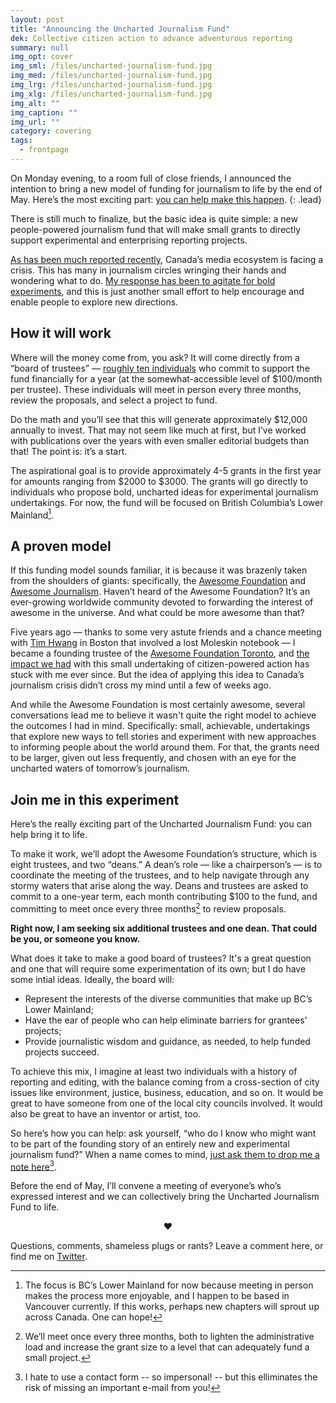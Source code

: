 ```yaml
---
layout: post
title: "Announcing the Uncharted Journalism Fund"
dek: Collective citizen action to advance adventurous reporting
summary: null
img_opt: cover
img_sml: /files/uncharted-journalism-fund.jpg
img_med: /files/uncharted-journalism-fund.jpg
img_lrg: /files/uncharted-journalism-fund.jpg
img_xlg: /files/uncharted-journalism-fund.jpg
img_alt: ""
img_caption: ""
img_url: ""
category: covering
tags: 
  - frontpage
---
```



On Monday evening, to a room full of close friends, I announced the intention to bring a new model of funding for journalism to life by the end of May. Here’s the most exciting part: [you can help make this happen](#join-me-in-this-experiment).
{: .lead}

There is still much to finalize, but the basic idea is quite simple: a new people-powered journalism fund that will make small grants to directly support experimental and enterprising reporting projects.

[As has been much reported recently](https://medium.com/hacks-hackers-journalism-meets-technology/dear-media-entrepreneurs-it-s-time-to-look-north-189f16bd1edf#.v8gmdjf7o), Canada’s media ecosystem is facing a crisis. This has many in journalism circles wringing their hands and wondering what to do. [My response has been to agitate for bold experiments](https://medium.com/hacks-hackers-journalism-meets-technology/dear-media-entrepreneurs-it-s-time-to-look-north-189f16bd1edf#.v8gmdjf7o), and this is just another small effort to help encourage and enable people to explore new directions.

## How it will work

Where will the money come from, you ask? It will come directly from a “board of trustees” — [roughly ten individuals](#join-me-in-this-experiment) who commit to support the fund financially for a year (at the somewhat-accessible level of $100/month per trustee). These individuals will meet in person every three months, review the proposals, and select a project to fund.

Do the math and you’ll see that this will generate approximately $12,000 annually to invest. That may not seem like much at first, but I’ve worked with publications over the years with even smaller editorial budgets than that! The point is: it’s a start.

The aspirational goal is to provide approximately 4-5 grants in the first year for amounts ranging from $2000 to $3000. The grants will go directly to individuals who propose bold, uncharted ideas for experimental journalism undertakings. For now, the fund will be focused on British Columbia’s Lower Mainland[^1].

## A proven model

If this funding model sounds familiar, it is because it was brazenly taken from the shoulders of giants: specifically, the [Awesome Foundation](http://www.awesomefoundation.org) and [Awesome Journalism](http://www.awesomefoundation.org/en/chapters/journalism). Haven’t heard of the Awesome Foundation? It’s an ever-growing worldwide community devoted to forwarding the interest of awesome in the universe. And what could be more awesome than that?

Five years ago — thanks to some very astute friends and a chance meeting with [Tim Hwang](http://timhwang.org/projects) in Boston that involved a lost Moleskin notebook — I became a founding trustee of the [Awesome Foundation Toronto](http://www.thestar.com/news/gta/2011/01/26/awesome_foundation_offers_cash_for_crazy_ideas.html), and [the impact we had](http://torontolife.com/tag/awesome-foundation/) with this small undertaking of citizen-powered action has stuck with me ever since. But the idea of applying this idea to Canada’s journalism crisis didn’t cross my mind until a few of weeks ago.

And while the Awesome Foundation is most certainly awesome, several conversations lead me to believe it wasn't quite the right model to achieve the outcomes I had in mind. Specifically: small, achievable, undertakings that explore new ways to tell stories and experiment with new approaches to informing people about the world around them. For that, the grants need to be larger, given out less frequently, and chosen with an eye for the uncharted waters of tomorrow’s journalism.

## Join me in this experiment

Here’s the really exciting part of the Uncharted Journalism Fund: you can help bring it to life. 

To make it work, we’ll adopt the Awesome Foundation’s structure, which is eight trustees, and two “deans.” A dean’s role — like a chairperson’s — is to coordinate the meeting of the trustees, and to help navigate through any stormy waters that arise along the way. Deans and trustees are asked to commit to a one-year term, each month contributing $100 to the fund, and committing to meet once every three months[^2] to review proposals.

**Right now, I am seeking six additional trustees and one dean. That could be you, or someone you know.**

What does it take to make a good board of trustees? It's a great question and one that will require some experimentation of its own; but I do have some intial ideas. Ideally, the board will:

* Represent the interests of the diverse communities that make up BC’s Lower Mainland;
* Have the ear of people who can help eliminate barriers for grantees' projects;
* Provide journalistic wisdom and guidance, as needed, to help funded projects succeed. 

To achieve this mix, I imagine at least two individuals with a history of reporting and editing, with the balance coming from a cross-section of city issues like environment, justice, business, education, and so on. It would be great to have someone from one of the local city councils involved. It would also be great to have an inventor or artist, too. 

So here’s how you can help: ask yourself, “who do I know who might want to be part of the founding story of an entirely new and experimental journalism fund?” When a name comes to mind, [just ask them to drop me a note here](https://phillipadsmith.typeform.com/to/AqwO6Z)[^3].

Before the end of May, I’ll convene a meeting of everyone’s who’s expressed interest and we can collectively bring the Uncharted Journalism Fund to life.

<center>&hearts;</center>

Questions, comments, shameless plugs or rants? Leave a comment here, or find me on [Twitter](https://twitter.com/phillipadsmith).


[^1]: The focus is BC’s Lower Mainland for now because meeting in person makes the process more enjoyable, and I happen to be based in Vancouver currently. If this works, perhaps new chapters will sprout up across Canada. One can hope!

[^2]: We’ll meet once every three months, both to lighten the administrative load and increase the grant size to a level that can adequately fund a small project.

[^3]: I hate to use a contact form -- so impersonal! -- but this elliminates the risk of missing an important e-mail from you!
